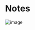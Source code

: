 # Notes
![image](https://user-images.githubusercontent.com/17753976/126054230-743de689-4df0-4f55-a81b-f3d152ebd352.png)


